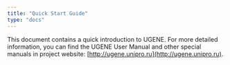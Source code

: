 ```yaml
---
title: "Quick Start Guide"
type: "docs"
---
```


This document contains a quick introduction to UGENE. For more detailed information, you can find the UGENE User Manual and other special manuals in project website:  [http://ugene.unipro.ru](http://ugene.unipro.ru).
